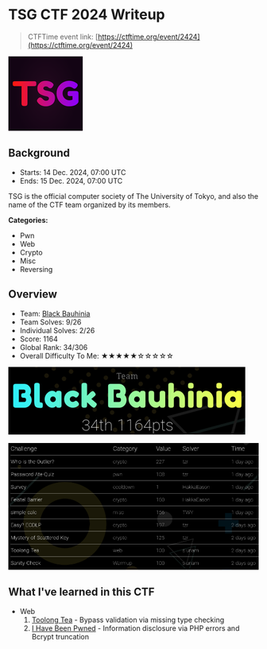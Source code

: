 # TSG CTF 2024 Writeup

> CTFTime event link: [https://ctftime.org/event/2424](https://ctftime.org/event/2424)

![](https://github.com/siunam321/CTF-Writeups/blob/main/TSG-CTF-2024/images/banner.png)

## Background

- Starts: 14 Dec. 2024, 07:00 UTC
- Ends: 15 Dec. 2024, 07:00 UTC

TSG is the official computer society of The University of Tokyo, and also the name of the CTF team organized by its members.

**Categories:**

- Pwn
- Web
- Crypto
- Misc
- Reversing

## Overview

- Team: [Black Bauhinia](https://b6a.black/)
- Team Solves: 9/26
- Individual Solves: 2/26
- Score: 1164
- Global Rank: 34/306
- Overall Difficulty To Me: ★★★★★☆☆☆☆☆

![](https://github.com/siunam321/CTF-Writeups/blob/main/TSG-CTF-2024/images/score.png)

![](https://github.com/siunam321/CTF-Writeups/blob/main/TSG-CTF-2024/images/solves.png)

## What I've learned in this CTF

- Web
    1. [Toolong Tea](https://github.com/siunam321/CTF-Writeups/blob/main/TSG-CTF-2024/Web/Toolong-Tea/README.md) - Bypass validation via missing type checking
    2. [I Have Been Pwned](https://github.com/siunam321/CTF-Writeups/blob/main/TSG-CTF-2024/Web/I-Have-Been-Pwned/README.md) - Information disclosure via PHP errors and Bcrypt truncation